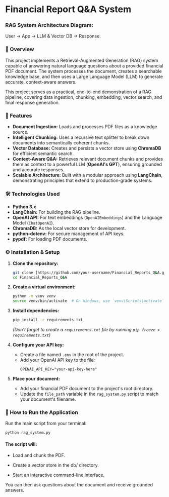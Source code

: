 # Financial Report Q&A System

### RAG System Architecture Diagram:
User -> App -> LLM & Vector DB -> Response.

### 📝 Overview

This project implements a Retrieval-Augmented Generation (RAG) system capable of answering natural language questions about a provided financial PDF document. The system processes the document, creates a searchable knowledge base, and then uses a Large Language Model (LLM) to generate accurate, context-aware answers.

This project serves as a practical, end-to-end demonstration of a RAG pipeline, covering data ingestion, chunking, embedding, vector search, and final response generation.

### 🚀 Features

* **Document Ingestion:** Loads and processes PDF files as a knowledge source.
* **Intelligent Chunking:** Uses a recursive text splitter to break down documents into semantically coherent chunks.
* **Vector Database:** Creates and persists a vector store using **ChromaDB** for efficient semantic search.
* **Context-Aware Q&A:** Retrieves relevant document chunks and provides them as context to a powerful LLM (**OpenAI's GPT**), ensuring grounded and accurate responses.
* **Scalable Architecture:** Built with a modular approach using **LangChain**, demonstrating principles that extend to production-grade systems.

### 🛠️ Technologies Used

* **Python 3.x**
* **LangChain:** For building the RAG pipeline.
* **OpenAI API:** For text embeddings (`OpenAIEmbeddings`) and the Language Model (`ChatOpenAI`).
* **ChromaDB:** As the local vector store for development.
* **python-dotenv:** For secure management of API keys.
* **pypdf:** For loading PDF documents.

### ⚙️ Installation & Setup

1.  **Clone the repository:**
    ```bash
    git clone [https://github.com/your-username/Financial_Reports_Q&A.git](https://github.com/your-username/Financial_Report_Q-A.git)
    cd Financial_Reports_Q&A
    ```

2.  **Create a virtual environment:**
    ```bash
    python -m venv venv
    source venv/bin/activate  # On Windows, use `venv\Scripts\activate`
    ```

3.  **Install dependencies:**
    ```bash
    pip install -r requirements.txt
    ```
    *(Don't forget to create a `requirements.txt` file by running `pip freeze > requirements.txt`)*

4.  **Configure your API key:**
    * Create a file named `.env` in the root of the project.
    * Add your OpenAI API key to the file:
        ```
        OPENAI_API_KEY="your-api-key-here"
        ```

5.  **Place your document:**
    * Add your financial PDF document to the project's root directory.
    * Update the `file_path` variable in the `rag_system.py` script to match your document's filename.

### 🏃 How to Run the Application

Run the main script from your terminal:

```bash
python rag_system.py
   ```


#### The script will:

* Load and chunk the PDF.

* Create a vector store in the db/ directory.

* Start an interactive command-line interface.

You can then ask questions about the document and receive grounded answers.
